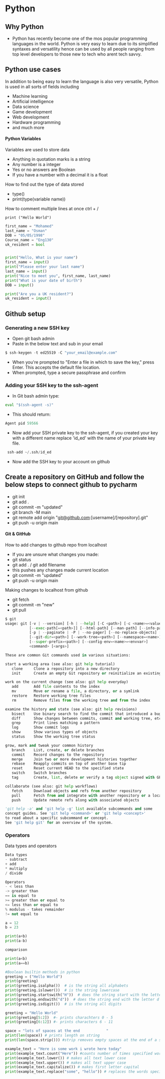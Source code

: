 # Python 

## Why Python
- Python has recently become one of the mos popular programming languages in the world. Python is very easy to learn due to its simplified syntaxes and versatility hence can be used by all people ranging from top level developers to those new to tech who arent tech savvy.

## Python use cases
In addition to being easy to learn the language is also very versatile, Python is used in all sorts of fields including 
- Machine learning
- Artificial intelligence
- Data science
- Game development
- Web development
- Hardware programming
- and much more
#### Python Variables
Variables are used to store data
- Anything in quotation marks is a string
- Any number is a integer
- Yes or no answers are Boolean
- If you have a number with a decimal it is a float

How to find out the type of data stored
- type()
- print(type(variable name))

How to comment multiple lines at once ctrl + /

`print ("Hello World")`
``` python
first_name = "Mohamed"
last_name = "Osman"
DOB = "05/05/1998"
Course_name = "Eng130"
uk_resident = bool


print("Hello, What is your name")
first_name = input()
print("Please enter your last name")
last_name = input()
print("Nice to meet you", first_name, last_name)
print("What is your date of birth")
DOB = input()

print("Are you a UK resident?")
uk_resident = input()
```

## Github setup
### Generating a new SSH key
- Open git bash admin
- Paste in the below text and sub in your email
```python
$ ssh-keygen -t ed25519 -C "your_email@example.com"
```
- When you're prompted to "Enter a file in which to save the key," press Enter. This accepts the default file location.
- When prompted, type a secure passphrase and confirm

### Adding your SSH key to the ssh-agent
- In Git bash admin type:
```python
eval "$(ssh-agent -s)"
```
- This should return:
```python
Agent pid 59566
```
- Now add your SSH private key to the ssh-agent, if you created your key with a different name replace 'id_ed' with the name of your private key file.
```python
 ssh-add ~/.ssh/id_ed
```
- Now add the SSH key to your account on github

## Create a repository on GitHub and follow the below steps to connect github to pycharm

- git init
- git add .
- git commit -m "updated"
- git branch -M main
- git remote add origin "git@github.com:[username]/[repository].git"
- git push -u origin main

#### Git & GitHub
How to add changes to github repo from localhost
- If you are unsure what changes you made:
- git status
- git add . / git add filename
- this pushes any changes made current location
- git commit -m "updated"
- git push -u origin main

Making changes to localhost from github
- git fetch
- git commit -m "new"
- git pull

```python
$ git
usage: git [-v | --version] [-h | --help] [-C <path>] [-c <name>=<value>]
           [--exec-path[=<path>]] [--html-path] [--man-path] [--info-path]
           [-p | --paginate | -P | --no-pager] [--no-replace-objects] [--bare]
           [--git-dir=<path>] [--work-tree=<path>] [--namespace=<name>]
           [--super-prefix=<path>] [--config-env=<name>=<envvar>]
           <command> [<args>]

These are common Git commands used in various situations:

start a working area (see also: git help tutorial)
   clone     Clone a repository into a new directory
   init      Create an empty Git repository or reinitialize an existing one

work on the current change (see also: git help everyday)
   add       Add file contents to the index
   mv        Move or rename a file, a directory, or a symlink
   restore   Restore working tree files
   rm        Remove files from the working tree and from the index

examine the history and state (see also: git help revisions)
   bisect    Use binary search to find the commit that introduced a bug
   diff      Show changes between commits, commit and working tree, etc
   grep      Print lines matching a pattern
   log       Show commit logs
   show      Show various types of objects
   status    Show the working tree status

grow, mark and tweak your common history
   branch    List, create, or delete branches
   commit    Record changes to the repository
   merge     Join two or more development histories together
   rebase    Reapply commits on top of another base tip
   reset     Reset current HEAD to the specified state
   switch    Switch branches
   tag       Create, list, delete or verify a tag object signed with GPG

collaborate (see also: git help workflows)
   fetch     Download objects and refs from another repository
   pull      Fetch from and integrate with another repository or a local branch
   push      Update remote refs along with associated objects

'git help -a' and 'git help -g' list available subcommands and some
concept guides. See 'git help <command>' or 'git help <concept>'
to read about a specific subcommand or concept.
See 'git help git' for an overview of the system.

```

### Operators
Data types and operators
```python
Data types
- subtract
+ add
* multiply
/ divide

Operators
- < less than
-> greater than
== is equal to
>= greater than or equal to
<= less than or equal to
% modulus - takes remainder
!= not equal to 

a = 12
b = 23

print(a+b)
print(a-b)

comparison

print(a<b)
print(a==b)
```
```python
#Boolean builtin methods in python
greeting = ("Hello World")
print(greeting)
print(greeting.isalpha())  # is the string all alphabets
print(greeting.islower())  # is the string lowercase
print(greeting.startswith("H"))  # does the string start with the letter H
print(greeting.endswith("d"))  # does the string end with the letter d
print(greeting.isdigit())  # is the string all digits
```

```python
greeting = "Hello World"
print(greeting[5:2])  #- prints charachters 0 - 5
print(greeting[6:12]) #- prints characters 6 - 11

space = "lots of spaces at the end            "
print(len(space)) # prints length on string
print(len(space.strip())) #strip removes empty spaces at the end of a string

example_text = "Here is some work i wrote here today"
print(example_text.count("Here")) #counts number of times specified word is repeated
print(example_text.lower()) # makes all text lower case
print(example_text.upper()) # makes all text upper case
print(example_text.capitalize()) # makes first letter capital
print(example_text.replace("some", "hello")) # replaces the words specified
```